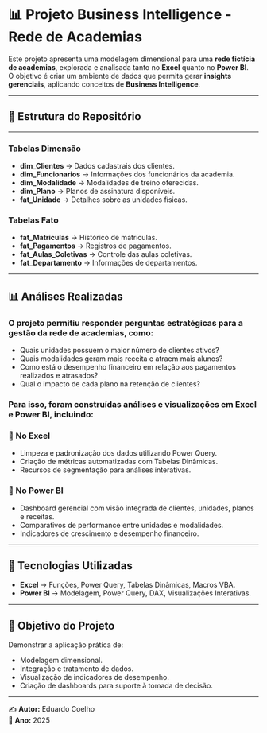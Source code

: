 # 📊 Projeto Business Intelligence - Rede de Academias

Este projeto apresenta uma modelagem dimensional para uma **rede fictícia de academias**, explorada e analisada tanto no **Excel** quanto no **Power BI**.  
O objetivo é criar um ambiente de dados que permita gerar **insights gerenciais**, aplicando conceitos de **Business Intelligence**.

---

## 📂 Estrutura do Repositório

---

### Tabelas Dimensão
- **dim_Clientes** → Dados cadastrais dos clientes.
- **dim_Funcionarios** → Informações dos funcionários da academia.
- **dim_Modalidade** → Modalidades de treino oferecidas.
- **dim_Plano** → Planos de assinatura disponíveis.
- **fat_Unidade** → Detalhes sobre as unidades físicas.

### Tabelas Fato
- **fat_Matriculas** → Histórico de matrículas.
- **fat_Pagamentos** → Registros de pagamentos.
- **fat_Aulas_Coletivas** → Controle das aulas coletivas.
- **fat_Departamento** → Informações de departamentos.

---

## 📊 Análises Realizadas

### O projeto permitiu responder perguntas estratégicas para a gestão da rede de academias, como:
- Quais unidades possuem o maior número de clientes ativos?
- Quais modalidades geram mais receita e atraem mais alunos?
- Como está o desempenho financeiro em relação aos pagamentos realizados e atrasados?
- Qual o impacto de cada plano na retenção de clientes?

### Para isso, foram construídas análises e visualizações em Excel e Power BI, incluindo:

### 🔹 No Excel
- Limpeza e padronização dos dados utilizando Power Query.
- Criação de métricas automatizadas com Tabelas Dinâmicas.
- Recursos de segmentação para análises interativas.

### 🔹 No Power BI
- Dashboard gerencial com visão integrada de clientes, unidades, planos e receitas.
- Comparativos de performance entre unidades e modalidades.
- Indicadores de crescimento e desempenho financeiro.

---

## 🚀 Tecnologias Utilizadas
- **Excel** → Funções, Power Query, Tabelas Dinâmicas, Macros VBA.
- **Power BI** → Modelagem, Power Query, DAX, Visualizações Interativas.

---

## 🎯 Objetivo do Projeto
Demonstrar a aplicação prática de:
- Modelagem dimensional.
- Integração e tratamento de dados.
- Visualização de indicadores de desempenho.
- Criação de dashboards para suporte à tomada de decisão.

---

✍️ **Autor:** Eduardo Coelho  
📅 **Ano:** 2025
